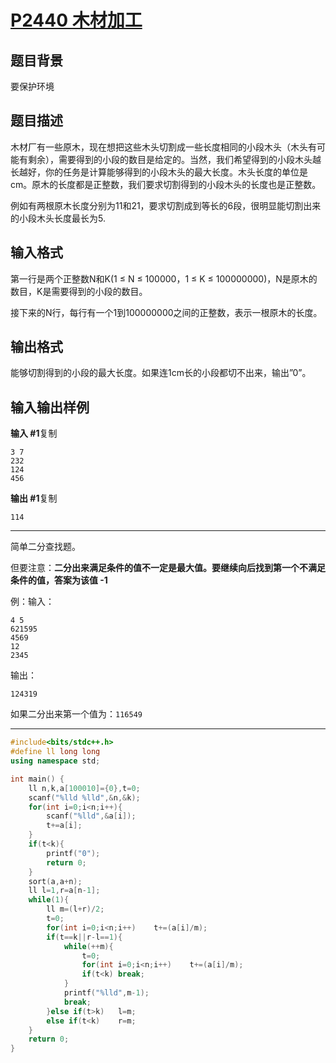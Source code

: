 # [P2440 木材加工](https://www.luogu.com.cn/problem/P2440)

## 题目背景

要保护环境

## 题目描述

木材厂有一些原木，现在想把这些木头切割成一些长度相同的小段木头（木头有可能有剩余），需要得到的小段的数目是给定的。当然，我们希望得到的小段木头越长越好，你的任务是计算能够得到的小段木头的最大长度。木头长度的单位是cm。原木的长度都是正整数，我们要求切割得到的小段木头的长度也是正整数。

例如有两根原木长度分别为11和21，要求切割成到等长的6段，很明显能切割出来的小段木头长度最长为5.

## 输入格式

第一行是两个正整数N和K(1 ≤ N ≤ 100000，1 ≤ K ≤ 100000000)，N是原木的数目，K是需要得到的小段的数目。

接下来的N行，每行有一个1到100000000之间的正整数，表示一根原木的长度。

## 输出格式

能够切割得到的小段的最大长度。如果连1cm长的小段都切不出来，输出”0”。

## 输入输出样例

**输入 #1**复制

```
3 7
232
124
456
```

**输出 #1**复制

```
114
```

***

简单二分查找题。

但要注意：**二分出来满足条件的值不一定是最大值。要继续向后找到第一个不满足条件的值，答案为该值 -1**

例：输入：

```
4 5
621595
4569
12
2345
```

输出：

```
124319
```

如果二分出来第一个值为：`116549`

***

```c++
#include<bits/stdc++.h>
#define ll long long
using namespace std;

int main() {
	ll n,k,a[100010]={0},t=0;
	scanf("%lld %lld",&n,&k);
	for(int i=0;i<n;i++){
		scanf("%lld",&a[i]);
		t+=a[i];
	}
	if(t<k){
		printf("0");
		return 0;
	}
	sort(a,a+n);
	ll l=1,r=a[n-1];
	while(1){
		ll m=(l+r)/2;
		t=0;
		for(int i=0;i<n;i++)	t+=(a[i]/m);
		if(t==k||r-l==1){
			while(++m){
				t=0;
				for(int i=0;i<n;i++)	t+=(a[i]/m);
				if(t<k)	break;
			}
			printf("%lld",m-1);
			break;
		}else if(t>k)	l=m;
		else if(t<k)	r=m;
	}
	return 0;
}

```

